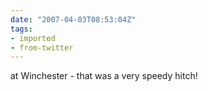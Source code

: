 ```yaml
---
date: "2007-04-03T08:53:04Z"
tags:
- imported
- from-twitter
---
```

at Winchester - that was a very speedy hitch!
